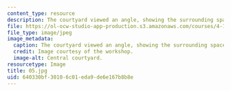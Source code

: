```yaml
---
content_type: resource
description: The courtyard viewed an angle, showing the surrounding spaces.
file: https://ol-ocw-studio-app-production.s3.amazonaws.com/courses/4-170-ecuador-workshop-fall-2006/640330bf30106c01eda9de6e167b8b8e_05.jpg
file_type: image/jpeg
image_metadata:
  caption: The courtyard viewed an angle, showing the surrounding spaces.
  credit: Image courtesy of the workshop.
  image-alt: Central courtyard.
resourcetype: Image
title: 05.jpg
uid: 640330bf-3010-6c01-eda9-de6e167b8b8e
---
```

